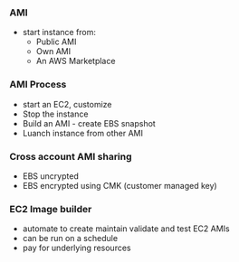 ### AMI 
* start instance from:
  * Public AMI 
  * Own AMI 
  * An AWS Marketplace

### AMI Process
* start an EC2, customize
* Stop the instance
* Build an AMI - create EBS snapshot
* Luanch instance from other AMI

### Cross account AMI sharing
* EBS uncrypted 
* EBS encrypted using CMK (customer managed key)

### EC2 Image builder
* automate to create maintain validate and test EC2 AMIs
* can be run on a schedule
* pay for underlying resources

### 
